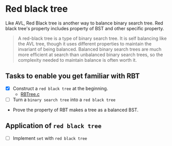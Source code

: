 # Red black tree
Like AVL, Red Black tree is another way to balance binary search tree. Red black tree's property includes property of BST and other specific property.

> A red-black tree is a type of binary search tree. It is self balancing like the AVL tree, though it uses different properties to maintain the invariant of being balanced. Balanced binary search trees are much more efficient at search than unbalanced binary search trees, so the complexity needed to maintain balance is often worth it.

## Tasks to enable you get familiar with RBT
- [x] Construct a `red black tree` at the beginning.
  * [RBTree.c](./RBTree.c)
- [ ] Turn a `binary search tree` into a `red black tree`
* Prove the property of RBT makes a tree as a balanced BST.

## Application of `red black tree`
- [ ] Implement `set` with `red black tree`